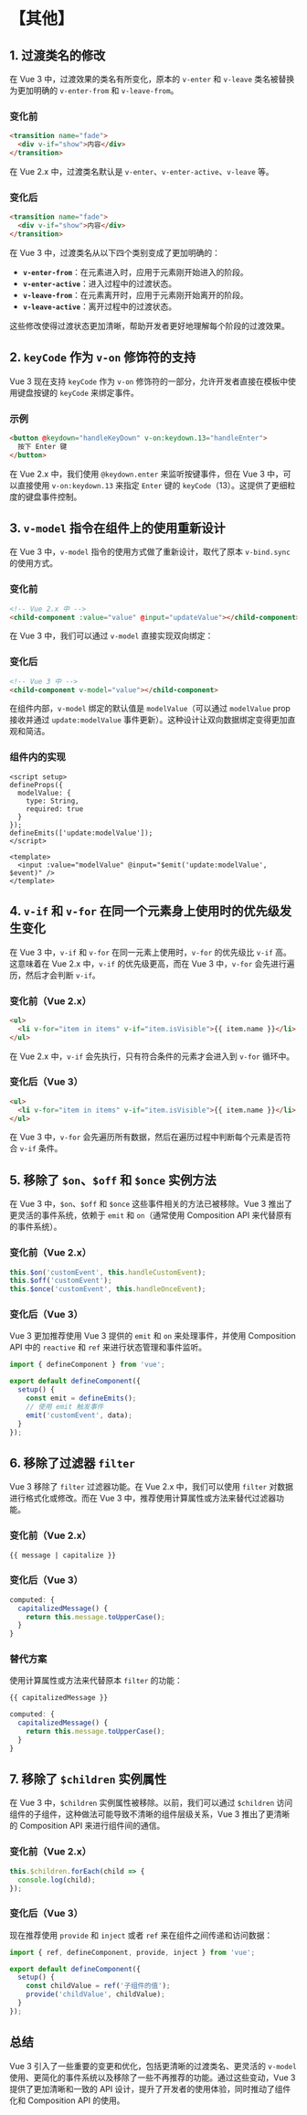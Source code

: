 # 【其他】

## 1. 过渡类名的修改

在 Vue 3 中，过渡效果的类名有所变化，原本的 `v-enter` 和 `v-leave` 类名被替换为更加明确的 `v-enter-from` 和 `v-leave-from`。

### 变化前

```html
<transition name="fade">
  <div v-if="show">内容</div>
</transition>
```

在 Vue 2.x 中，过渡类名默认是 `v-enter`、`v-enter-active`、`v-leave` 等。

### 变化后

```html
<transition name="fade">
  <div v-if="show">内容</div>
</transition>
```

在 Vue 3 中，过渡类名从以下四个类别变成了更加明确的：

- **`v-enter-from`**：在元素进入时，应用于元素刚开始进入的阶段。
- **`v-enter-active`**：进入过程中的过渡状态。
- **`v-leave-from`**：在元素离开时，应用于元素刚开始离开的阶段。
- **`v-leave-active`**：离开过程中的过渡状态。

这些修改使得过渡状态更加清晰，帮助开发者更好地理解每个阶段的过渡效果。

## 2. `keyCode` 作为 `v-on` 修饰符的支持

Vue 3 现在支持 `keyCode` 作为 `v-on` 修饰符的一部分，允许开发者直接在模板中使用键盘按键的 `keyCode` 来绑定事件。

### 示例

```html
<button @keydown="handleKeyDown" v-on:keydown.13="handleEnter">
  按下 Enter 键
</button>
```

在 Vue 2.x 中，我们使用 `@keydown.enter` 来监听按键事件，但在 Vue 3 中，可以直接使用 `v-on:keydown.13` 来指定 `Enter` 键的 `keyCode`（13）。这提供了更细粒度的键盘事件控制。

## 3. `v-model` 指令在组件上的使用重新设计

在 Vue 3 中，`v-model` 指令的使用方式做了重新设计，取代了原本 `v-bind.sync` 的使用方式。

### 变化前

```html
<!-- Vue 2.x 中 -->
<child-component :value="value" @input="updateValue"></child-component>
```

在 Vue 3 中，我们可以通过 `v-model` 直接实现双向绑定：

### 变化后

```html
<!-- Vue 3 中 -->
<child-component v-model="value"></child-component>
```

在组件内部，`v-model` 绑定的默认值是 `modelValue`（可以通过 `modelValue` prop 接收并通过 `update:modelValue` 事件更新）。这种设计让双向数据绑定变得更加直观和简洁。

### 组件内的实现

```vue
<script setup>
defineProps({
  modelValue: {
    type: String,
    required: true
  }
});
defineEmits(['update:modelValue']);
</script>

<template>
  <input :value="modelValue" @input="$emit('update:modelValue', $event)" />
</template>
```

## 4. `v-if` 和 `v-for` 在同一个元素身上使用时的优先级发生变化

在 Vue 3 中，`v-if` 和 `v-for` 在同一元素上使用时，`v-for` 的优先级比 `v-if` 高。这意味着在 Vue 2.x 中，`v-if` 的优先级更高，而在 Vue 3 中，`v-for` 会先进行遍历，然后才会判断 `v-if`。

### 变化前（Vue 2.x）

```html
<ul>
  <li v-for="item in items" v-if="item.isVisible">{{ item.name }}</li>
</ul>
```

在 Vue 2.x 中，`v-if` 会先执行，只有符合条件的元素才会进入到 `v-for` 循环中。

### 变化后（Vue 3）

```html
<ul>
  <li v-for="item in items" v-if="item.isVisible">{{ item.name }}</li>
</ul>
```

在 Vue 3 中，`v-for` 会先遍历所有数据，然后在遍历过程中判断每个元素是否符合 `v-if` 条件。

## 5. 移除了 `$on`、`$off` 和 `$once` 实例方法

在 Vue 3 中，`$on`、`$off` 和 `$once` 这些事件相关的方法已被移除。Vue 3 推出了更灵活的事件系统，依赖于 `emit` 和 `on`（通常使用 Composition API 来代替原有的事件系统）。

### 变化前（Vue 2.x）

```javascript
this.$on('customEvent', this.handleCustomEvent);
this.$off('customEvent');
this.$once('customEvent', this.handleOnceEvent);
```

### 变化后（Vue 3）

Vue 3 更加推荐使用 Vue 3 提供的 `emit` 和 `on` 来处理事件，并使用 Composition API 中的 `reactive` 和 `ref` 来进行状态管理和事件监听。

```javascript
import { defineComponent } from 'vue';

export default defineComponent({
  setup() {
    const emit = defineEmits();
    // 使用 emit 触发事件
    emit('customEvent', data);
  }
});
```

## 6. 移除了过滤器 `filter`

Vue 3 移除了 `filter` 过滤器功能。在 Vue 2.x 中，我们可以使用 `filter` 对数据进行格式化或修改。而在 Vue 3 中，推荐使用计算属性或方法来替代过滤器功能。

### 变化前（Vue 2.x）

```html
{{ message | capitalize }}
```

### 变化后（Vue 3）

```javascript
computed: {
  capitalizedMessage() {
    return this.message.toUpperCase();
  }
}
```

### 替代方案

使用计算属性或方法来代替原本 `filter` 的功能：

```html
{{ capitalizedMessage }}
```

```javascript
computed: {
  capitalizedMessage() {
    return this.message.toUpperCase();
  }
}
```

## 7. 移除了 `$children` 实例属性

在 Vue 3 中，`$children` 实例属性被移除。以前，我们可以通过 `$children` 访问组件的子组件，这种做法可能导致不清晰的组件层级关系，Vue 3 推出了更清晰的 Composition API 来进行组件间的通信。

### 变化前（Vue 2.x）

```javascript
this.$children.forEach(child => {
  console.log(child);
});
```

### 变化后（Vue 3）

现在推荐使用 `provide` 和 `inject` 或者 `ref` 来在组件之间传递和访问数据：

```javascript
import { ref, defineComponent, provide, inject } from 'vue';

export default defineComponent({
  setup() {
    const childValue = ref('子组件的值');
    provide('childValue', childValue);
  }
});
```

## 总结

Vue 3 引入了一些重要的变更和优化，包括更清晰的过渡类名、更灵活的 `v-model` 使用、更简化的事件系统以及移除了一些不再推荐的功能。通过这些变动，Vue 3 提供了更加清晰和一致的 API 设计，提升了开发者的使用体验，同时推动了组件化和 Composition API 的使用。
